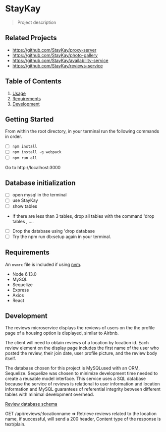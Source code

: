 # StayKay

> Project description

## Related Projects

- https://github.com/StayKay/proxy-server
- https://github.com/StayKay/photo-gallery
- https://github.com/StayKay/availability-service
- https://github.com/StayKay/reviews-service

## Table of Contents

1. [Usage](#Usage)
1. [Requirements](#requirements)
1. [Development](#development)

## Getting Started

From within the root directory, in your terminal run the following commands in order.

- [ ] `npm install`
- [ ] `npm install -g webpack`
- [ ] `npm run all`

Go to http://localhost:3000

## Database initialization

- [ ] open mysql in the terminal
- [ ] use StayKay
- [ ] show tables
- If there are less than 3 tables, drop all tables with the command 'drop tables <tablename>, <tablename>....
- [ ] Drop the database using 'drop database <database name>
- [ ] Try the npm run db:setup again in your terminal.

## Requirements

An `nvmrc` file is included if using [nvm](https://github.com/creationix/nvm).

- Node 6.13.0
- MySQL
- Sequelize
- Express
- Axios
- React

## Development

The reviews microservice displays the reviews of users on the the profile page of a housing option is displayed, similar to Airbnb.

The client will need to obtain reviews of a location by location id. Each review element on the display page includes the first name of the user who posted the review, their join date, user profile picture, and the review body itself.

The database chosen for this project is MySQLused with an ORM, Sequelize. Sequelize was chosen to minimize development time needed to create a reusable model interface. This service uses a SQL database because the service of reviews is relational to user information and location information and MySQL guarantees of referential integrity between different tables with minimal development overhead.

[Review database schema](./dbschema.png)

GET /api/reviews/:locationname => Retrieve reviews related to the location name, if successful, will send a 200 header, Content type of the response is text/plain.
